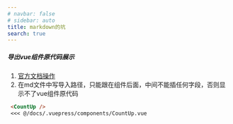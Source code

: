 ```yaml
---
# navbar: false
# sidebar: auto
title: markdown的坑
search: true
---
```



##### 导出vue组件原代码展示

1. [官方文档操作](https://v0.vuepress.vuejs.org/zh/guide/markdown.html#%E5%AF%BC%E5%85%A5%E4%BB%A3%E7%A0%81%E6%AE%B5)
2. 在md文件中写导入路径，只能跟在组件后面，中间不能插任何字段，否则显示不了vue组件原代码
```md
 <CountUp />
 <<< @/docs/.vuepress/components/CountUp.vue
```
